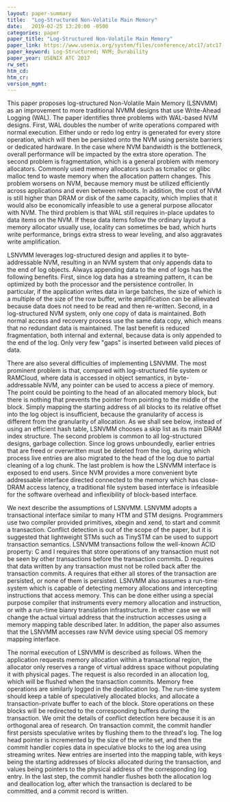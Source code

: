 ```yaml
---
layout: paper-summary
title:  "Log-Structured Non-Volatile Main Memory"
date:   2019-02-25 13:20:00 -0500
categories: paper
paper_title: "Log-Structured Non-Volatile Main Memory"
paper_link: https://www.usenix.org/system/files/conference/atc17/atc17-hu.pdf
paper_keyword: Log-Structured; NVM; Durability
paper_year: USENIX ATC 2017
rw_set: 
htm_cd: 
htm_cr: 
version_mgmt: 
---
```


This paper proposes log-structured Non-Volatile Main Memory (LSNVMM) as an improvement to more traditional NVMM designs
that use Write-Ahead Logging (WAL). The paper identifies three problems with WAL-based NVM designs. First, WAL doubles the 
number of write operations compared with normal execution. Either undo or redo log entry is generated for every store 
operation, which will then be persisted onto the NVM using persiste barriers or dedicated hardware. In the case where NVM 
bandwidth is the bottleneck, overall performance will be impacted by the extra store operation. The second problem is 
fragmentation, which is a general problem with memory allocators. Commonly used memory allocators such as tcmalloc or glibc 
malloc tend to waste memory when the allocation pattern changes. This problem worsens on NVM, because memory must be utilized
efficiently across applications and even between reboots. In addition, the cost of NVM is still higher than DRAM or disk of
the same capacity, which implies that it would also be economically infeasible to use a general purpose allocator with NVM.
The third problem is that WAL still requires in-place updates to data items on the NVM. If these data items follow the 
ordinary layout a memory allocator usually use, locality can sometimes be bad, which hurts write performance, brings extra 
stress to wear leveling, and also aggravates write amplification.

LSNVMM leverages log-structured design and applies it to byte-addressable NVM, resulting in an NVM system that only appends 
data to the end of log objects. Always appending data to the end of logs has the following benefits. First, since log 
data has a streaming pattern, it can be optimized by both the processor and the persistence controller. In particular,
if the application writes data in large batches, the size of which is a multiple of the size of the row buffer, write 
amplification can be allievated because data does not need to be read and then re-written. Second, in a log-structured
NVM system, only one copy of data is maintained. Both normal access and recovery process use the same data copy, which means
that no redundant data is maintained. The last benefit is reduced fragmentation, both internal and external, because data 
is only appended to the end of the log. Only very few "gaps" is inserted between valid pieces of data. 

There are also several difficulties of implementing LSNVMM. The most prominent problem is that, compared with log-structured
file system or RAMCloud, where data is accessed in object semantics, in byte-addressable NVM, any pointer can be used to
access a piece of memory. The point could be pointing to the head of an allocated memory block, but there is nothing that 
prevents the pointer from pointing to the middle of the block. Simply mapping the starting address of all blocks to its 
relative offset into the log object is insufficient, because the granularity of access is different from the granularity of 
allocation. As we shall see below, instead of using an efficient hash table, LSNVMM chooses a skip list as its main DRAM 
index structure. The second problem is common to all log-structured designs, garbage collection. Since log grows unboundedly,
earlier entries that are freed or overwritten must be deleted from the log, during which process live entries are also migrated
to the head of the log due to partial cleaning of a log chunk. The last problem is how the LSNVMM interface is exposed to
end users. Since NVM provides a more convenient byte addressable interface directed connected to the memory which has close-DRAM
access latency, a traditional file system based interface is infeasible for the software overhead and inflexibility of 
block-based interface.

We next describe the assumptions of LSNVMM. LSNVMM adopts a transactional interface similar to many HTM and STM designs.
Programmers use two compiler provided primitives, xbegin and xend, to start and commit a transaction. Conflict detection
is out of the scope of the paper, but it is suggested that lightweight STMs such as TinySTM can be used to support 
transaction semantics. LSNVMM transactions follow the well-known ACID property: C and I requires that store operations of
any transaction must not be seen by other transactions before the transaction commits. D requires that data 
written by any transaction must not be rolled back after the transaction commits. A requires that either all stores
of the transaction are persisted, or none of them is persisted. LSNVMM also assumes a run-time system which is capable of 
detecting memory allocations and intercepting instructions that access memory. This can be done either using a special purpose 
compiler that instruments every memory allocation and instruction, or with a run-time bianry translation infrastructure.
In either case we will change the actual virtual address that the instruction accesses using a memory mapping table described 
later. In addition, the paper also assumes that the LSNVMM accesses raw NVM device using special OS memory mapping interface.

The normal execution of LSNVMM is described as follows. When the application requests memory allocation within a transactional
region, the allocator only reserves a range of virtual address space without populating it with physical pages. The request is also
recorded in an allocation log, which will be flushed when the transaction commits. Memory free operations are similarly logged 
in the deallocation log. The run-time system should keep a table of speculatively allocated blocks, and allocate a transaction-private 
buffer to each of the block. Store operations on these blocks will be redirected to the corresponding buffers during the 
transaction. We omit the details of conflict detection here because it is an orthogonal area of research. On transaction 
commit, the commit handler first persists speculative writes by flushing them to the thread's log. The log head pointer 
is incremented by the size of the write set, and then the commit handler copies data in speculative blocks to the log area 
using streaming writes. New entries are inserted into the mapping table, with keys being the starting addresses of blocks 
allocated during the transaction, and values being pointers to the physical address of the corresponding log entry. In the 
last step, the commit handler flushes both the allocation log and deallocation log, after which the transaction is declared 
to be committed, and a commit record is written. 
